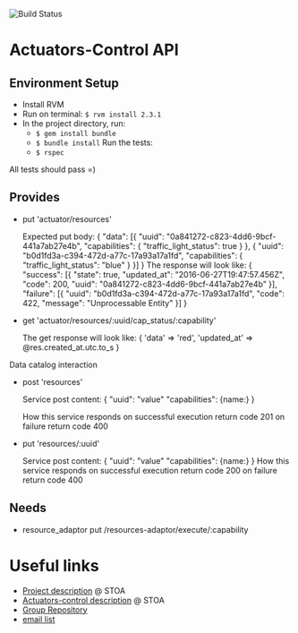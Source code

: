 ![Build Status](https://gitlab.com/smart-city-platform/actuators-control/badges/master/build.svg)

Actuators-Control API
=====================

Environment Setup
-----------------

* Install RVM
* Run on terminal: ```$ rvm install 2.3.1```
* In the project directory, run:
  * ```$ gem install bundle```
  * ```$ bundle install```
  Run the tests:
  * ```$ rspec```

All tests should pass =)

Provides
--------

* put 'actuator/resources'

    Expected put body:
        {
            "data": [{
                "uuid": "0a841272-c823-4dd6-9bcf-441a7ab27e4b",
                "capabilities": {
                    "traffic_light_status": true
                }
            }, {
                "uuid": "b0d1fd3a-c394-472d-a77c-17a93a17a1fd",
                "capabilities": {
                    "traffic_light_status": "blue"
                }
            }]
        }
    The response will look like:
        {
        	"success": [{
        		"state": true,
        		"updated_at": "2016-06-27T19:47:57.456Z",
        		"code": 200,
        		"uuid": "0a841272-c823-4dd6-9bcf-441a7ab27e4b"
        	}],
        	"failure": [{
        		"uuid": "b0d1fd3a-c394-472d-a77c-17a93a17a1fd",
        		"code": 422,
        		"message": "Unprocessable Entity"
        	}]
        }

* get 'actuator/resources/:uuid/cap_status/:capability'

    The get response will look like:
       {
           'data' => 'red',
           'updated_at' => @res.created_at.utc.to_s
       }

Data catalog interaction
* post 'resources'

    Service post content:
    {
        "uuid": "value"
        "capabilities": {name:}
    }

    How this service responds
        on successful execution
            return code 201
        on failure
            return code 400

* put 'resources/:uuid'

    Service post content:
    {
        "uuid": "value"
        "capabilities": {name:}
    }
    How this service responds
        on successful execution
            return code 200
        on failure
            return code 400

Needs
-----

* resource_adaptor 		put /resources-adaptor/execute/:capability

Useful links
============

* [Project description](https://social.stoa.usp.br/poo2016/projeto/projeto-plataforma-cidades-inteligentes) @ STOA
* [Actuators-control description](https://social.stoa.usp.br/poo2016/projeto/grupo-5-middleware-cidade-inteligente) @ STOA
* [Group Repository](https://gitlab.com/groups/smart-city-platform)
* [email list](https://groups.google.com/forum/#!forum/pci-lideres-equipe-de-organizacao-poo-ime-2016)
